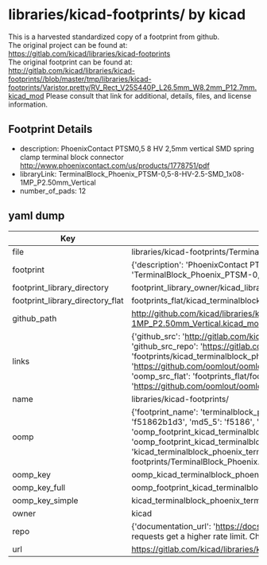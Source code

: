 # libraries/kicad-footprints/ by kicad  
This is a harvested standardized copy of a footprint from github.  
The original project can be found at:  
https://gitlab.com/kicad/libraries/kicad-footprints  
The original footprint can be found at:
http://gitlab.com/kicad/libraries/kicad-footprints//blob/master/tmp/libraries/kicad-footprints/Varistor.pretty/RV_Rect_V25S440P_L26.5mm_W8.2mm_P12.7mm.kicad_mod
Please consult that link for additional, details, files, and license information.  
## Footprint Details
* description: PhoenixContact PTSM0,5 8 HV 2,5mm vertical SMD spring clamp terminal block connector http://www.phoenixcontact.com/us/products/1778751/pdf  
* libraryLink: TerminalBlock_Phoenix_PTSM-0,5-8-HV-2.5-SMD_1x08-1MP_P2.50mm_Vertical  
* number_of_pads: 12  
## yaml dump  
| Key | Value |  
| --- | --- |  
| file | libraries/kicad-footprints/TerminalBlock_Phoenix.pretty/TerminalBlock_Phoenix_PTSM-0,5-8-HV-2.5-SMD_1x08-1MP_P2.50mm_Vertical.kicad_mod |  
| footprint | {'description': 'PhoenixContact PTSM0,5 8 HV 2,5mm vertical SMD spring clamp terminal block connector http://www.phoenixcontact.com/us/products/1778751/pdf', 'libraryLink': 'TerminalBlock_Phoenix_PTSM-0,5-8-HV-2.5-SMD_1x08-1MP_P2.50mm_Vertical', 'number_of_pads': 12} |  
| footprint_library_directory | footprint_library_owner/kicad_libraries/kicad-footprints/ |  
| footprint_library_directory_flat | footprints_flat/kicad_terminalblock_phoenix_terminalblock_phoenix_ptsm_0,5_8_hv_2_5_smd_1x08_1mp_p2_50mm_vertical/working |  
| github_path | http://github.com/kicad/libraries/kicad-footprints//blob/master/tmp/libraries/kicad-footprints/TerminalBlock_Phoenix.pretty/TerminalBlock_Phoenix_PTSM-0,5-8-HV-2.5-SMD_1x08-1MP_P2.50mm_Vertical.kicad_mod |  
| links | {'github_src': 'http://gitlab.com/kicad/libraries/kicad-footprints//blob/master/tmp/libraries/kicad-footprints/Varistor.pretty/RV_Rect_V25S440P_L26.5mm_W8.2mm_P12.7mm.kicad_mod', 'github_src_repo': 'https://gitlab.com/kicad/libraries/kicad-footprints', 'oomp_bot': 'footprints/kicad_terminalblock_phoenix_terminalblock_phoenix_ptsm_0,5_8_hv_2_5_smd_1x08_1mp_p2_50mm_vertical/working', 'oomp_bot_github': 'https://github.com/oomlout/oomlout_oomp_footprint_bot/tree/main/footprints/kicad_terminalblock_phoenix_terminalblock_phoenix_ptsm_0,5_8_hv_2_5_smd_1x08_1mp_p2_50mm_vertical/working', 'oomp_src_flat': 'footprints_flat/footprints_flat/kicad_terminalblock_phoenix_terminalblock_phoenix_ptsm_0,5_8_hv_2_5_smd_1x08_1mp_p2_50mm_vertical/working', 'oomp_src_flat_github': 'https://github.com/oomlout/oomlout_oomp_footprint_src/tree/main/footprints_flat/kicad_terminalblock_phoenix_terminalblock_phoenix_ptsm_0,5_8_hv_2_5_smd_1x08_1mp_p2_50mm_vertical/working'} |  
| name | libraries/kicad-footprints/ |  
| oomp | {'footprint_name': 'terminalblock_phoenix_ptsm_0,5_8_hv_2_5_smd_1x08_1mp_p2_50mm_vertical', 'library_name': 'terminalblock_phoenix', 'md5': 'f51862b1d354ab71dd95ea9c7eaad406', 'md5_10': 'f51862b1d3', 'md5_5': 'f5186', 'md5_6': 'f51862', 'oomp_key': 'oomp_kicad_terminalblock_phoenix_terminalblock_phoenix_ptsm_0,5_8_hv_2_5_smd_1x08_1mp_p2_50mm_vertical', 'oomp_key_extra': 'oomp_footprint_kicad_terminalblock_phoenix_terminalblock_phoenix_ptsm_0,5_8_hv_2_5_smd_1x08_1mp_p2_50mm_vertical', 'oomp_key_full': 'oomp_footprint_kicad_terminalblock_phoenix_terminalblock_phoenix_ptsm_0,5_8_hv_2_5_smd_1x08_1mp_p2_50mm_vertical_f51862', 'oomp_key_simple': 'kicad_terminalblock_phoenix_terminalblock_phoenix_ptsm_0,5_8_hv_2_5_smd_1x08_1mp_p2_50mm_vertical', 'original_filename': 'libraries/kicad-footprints/TerminalBlock_Phoenix.pretty/TerminalBlock_Phoenix_PTSM-0,5-8-HV-2.5-SMD_1x08-1MP_P2.50mm_Vertical.kicad_mod', 'owner_name': 'kicad'} |  
| oomp_key | oomp_kicad_terminalblock_phoenix_terminalblock_phoenix_ptsm_0,5_8_hv_2_5_smd_1x08_1mp_p2_50mm_vertical |  
| oomp_key_full | oomp_footprint_kicad_terminalblock_phoenix_terminalblock_phoenix_ptsm_0,5_8_hv_2_5_smd_1x08_1mp_p2_50mm_vertical |  
| oomp_key_simple | kicad_terminalblock_phoenix_terminalblock_phoenix_ptsm_0,5_8_hv_2_5_smd_1x08_1mp_p2_50mm_vertical |  
| owner | kicad |  
| repo | {'documentation_url': 'https://docs.github.com/rest/overview/resources-in-the-rest-api#rate-limiting', 'message': "API rate limit exceeded for 84.66.173.59. (But here's the good news: Authenticated requests get a higher rate limit. Check out the documentation for more details.)"} |  
| url | https://gitlab.com/kicad/libraries/kicad-footprints |  

